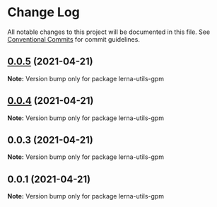 # Change Log

All notable changes to this project will be documented in this file.
See [Conventional Commits](https://conventionalcommits.org) for commit guidelines.

## [0.0.5](https://github.com/imcuttle/lerna-commands/compare/v0.0.4...v0.0.5) (2021-04-21)

**Note:** Version bump only for package lerna-utils-gpm





## [0.0.4](https://github.com/imcuttle/lerna-commands/compare/v0.0.3...v0.0.4) (2021-04-21)

**Note:** Version bump only for package lerna-utils-gpm





## 0.0.3 (2021-04-21)

**Note:** Version bump only for package lerna-utils-gpm





## 0.0.1 (2021-04-21)

**Note:** Version bump only for package lerna-utils-gpm
